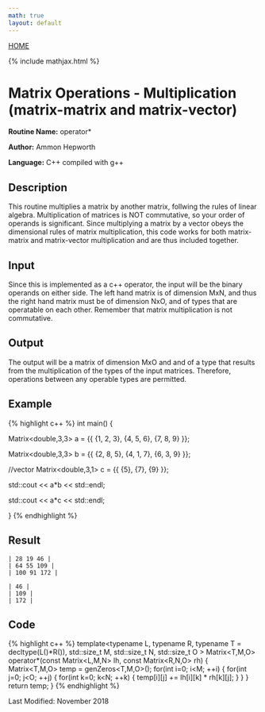 ```yaml
---
math: true
layout: default
---
```

<a href="https://ammonhepworth.github.io/MATH4610/index">HOME</a>

{% include mathjax.html %}

# Matrix Operations - Multiplication (matrix-matrix and matrix-vector)

**Routine Name:** operator\*

**Author:** Ammon Hepworth

**Language:** C++ compiled with g++


## Description

This routine multiplies a matrix by another matrix, follwing the rules of linear algebra. Multiplication of matrices is NOT commutative, so your order of operands is significant. Since multiplying a matrix by a vector obeys the dimensional rules of matrix multiplication, this code works for both matrix-matrix and matrix-vector multiplication and are thus included together.

## Input

Since this is implemented as a c++ operator, the input will be the binary operands on either side. The left hand matrix is of dimension MxN, and thus the right hand matrix must be of dimension NxO, and of types that are operatable on each other. Remember that matrix multiplication is not commutative.

## Output

The output will be a matrix of dimension MxO and and of a type that results from the multiplication of the types of the input matrices. Therefore, operations between any operable types are permitted.

## Example

{% highlight c++ %}
int main() 
{

  Matrix<double,3,3> a = {{ {1, 2, 3},
                            {4, 5, 6},
                            {7, 8, 9} }}; 

  Matrix<double,3,3> b = {{ {2, 8, 5},
                            {4, 1, 7},
                            {6, 3, 9} }}; 

  //vector
  Matrix<double,3,1> c = {{ {5},
                            {7},
                            {9} }}; 

  std::cout << a\*b << std::endl;

  std::cout << a\*c << std::endl;

}
{% endhighlight %}

## Result
```
| 28 19 46 |
| 64 55 109 |
| 100 91 172 |

| 46 |
| 109 |
| 172 |
```

## Code

{% highlight c++ %}
template<typename L, typename R, typename T = decltype(L()*R()), std::size_t M, std::size_t N, std::size_t O >
Matrix<T,M,O> operator\*(const Matrix<L,M,N> lh, const Matrix<R,N,O> rh)
{
	Matrix<T,M,O> temp = genZeros<T,M,O>();
	for(int i=0; i<M; ++i)
	{
		for(int j=0; j<O; ++j)
		{
			for(int k=0; k<N; ++k)
			{
				temp[i][j] += lh[i][k] * rh[k][j];
			}
		}
	}
	return temp;
}
{% endhighlight %}

Last Modified: November 2018
